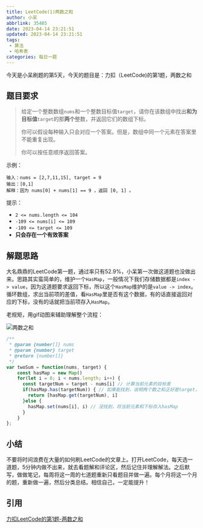 ```yaml
---
title: LeetCode(1)两数之和
author: 小呆
abbrlink: 35485
date: 2023-04-14 23:21:51
updated: 2023-04-14 23:21:51
tags:
 - 算法
 - 哈希表
categories: 每日一题
---
```


今天是小呆刷题的第5天，今天的题目是：力扣（LeetCode)的第1题，两数之和

## 题目要求

> 给定一个整数数组`nums`和一个整数目标值`target`，请你在该数组中找出**和为目标值**`target`的那**两个**整数，并返回它们的数组下标。
>
> 你可以假设每种输入只会对应一个答案。但是，数组中同一个元素在答案里不能重复出现。
>
> 你可以按任意顺序返回答案。

<!--more-->

示例：

```
输入：nums = [2,7,11,15], target = 9
输出：[0,1]
解释：因为 nums[0] + nums[1] == 9 ，返回 [0, 1] 。
```

提示：

- `2 <= nums.length <= 104`
- `-109 <= nums[i] <= 109`
- `-109 <= target <= 109`
- **只会存在一个有效答案**

## 解题思路

大名鼎鼎的LeetCode第一题，通过率只有52.9%，小呆第一次做这道题也没做出来。思路其实蛮简单的，维护一个`HasMap`，一般情况下我们存储数据都是`index -> value`，因为这道题要求返回下标，所以这个`HasMap`维护的是`value -> index`。循环数组，求出当前项的差值，看`HasMap`里是否有这个数据，有的话直接返回对应的下标，没有的话就把当前项存入`HasMap`。

老规矩，用gif动图来辅助理解整个流程：

![两数之和](//img.xdxmblog.cn/images/image-202304140001.gif)

```javascript
/**
 * @param {number[]} nums
 * @param {number} target
 * @return {number[]}
 */
var twoSum = function(nums, target) {
    const hasMap = new Map()
    for(let i = 0; i < nums.length; i++) {
      const targetNum = target - nums[i] // 计算当前元素的目标差
      if(hasMap.has(targetNum)) { // 如果能找到，说明两个数之和正好是target，返回对应下标
        return [hasMap.get(targetNum), i]
      }else {
        hasMap.set(nums[i], i) // 没找到，将当前元素和下标存入hasMap
      }
    }
};
```

## 小结

不要将时间浪费在大量的如何刷LeetCode的文章上。打开LeetCode，每天选一道题，5分钟内做不出来，就去看题解和评论区，然后记住并理解解法。之后默写，做做笔记，每周将这一周的七道题重新只看题目并做一遍。每个月将这一个月的题，重新做一遍，然后分类总结。相信自己，一定能提升！

## 引用

[力扣LeetCode的第1题-两数之和](https://leetcode.cn/problems/two-sum/)

